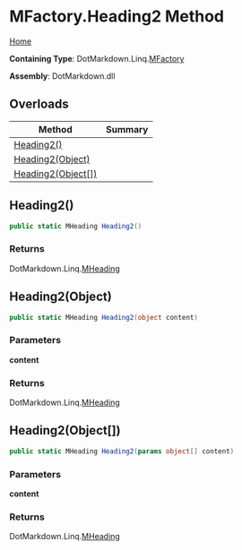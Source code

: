<a name="_top"></a>

# MFactory\.Heading2 Method

[Home](../../../../README.md#_top)

**Containing Type**: DotMarkdown\.Linq\.[MFactory](../README.md#_top)

**Assembly**: DotMarkdown\.dll

## Overloads

| Method | Summary |
| ------ | ------- |
| [Heading2()](#DotMarkdown_Linq_MFactory_Heading2) | |
| [Heading2(Object)](#DotMarkdown_Linq_MFactory_Heading2_System_Object_) | |
| [Heading2(Object\[\])](#DotMarkdown_Linq_MFactory_Heading2_System_Object___) | |

## Heading2\(\) <a name="DotMarkdown_Linq_MFactory_Heading2"></a>

```csharp
public static MHeading Heading2()
```

### Returns

DotMarkdown\.Linq\.[MHeading](../../MHeading/README.md#_top)

## Heading2\(Object\) <a name="DotMarkdown_Linq_MFactory_Heading2_System_Object_"></a>

```csharp
public static MHeading Heading2(object content)
```

### Parameters

**content**

### Returns

DotMarkdown\.Linq\.[MHeading](../../MHeading/README.md#_top)

## Heading2\(Object\[\]\) <a name="DotMarkdown_Linq_MFactory_Heading2_System_Object___"></a>

```csharp
public static MHeading Heading2(params object[] content)
```

### Parameters

**content**

### Returns

DotMarkdown\.Linq\.[MHeading](../../MHeading/README.md#_top)

